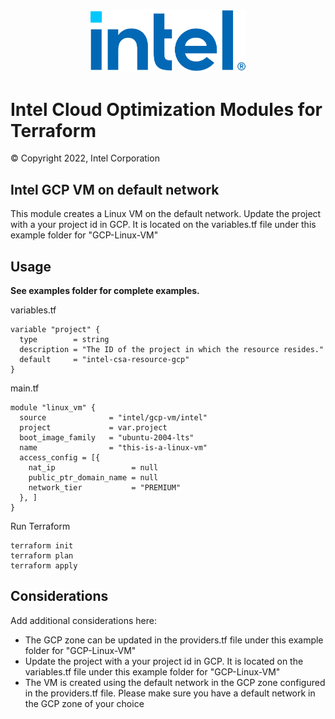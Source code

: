 <p align="center">
  <img src="https://github.com/intel/terraform-intel-gcp-vm/blob/main/images/logo-classicblue-800px.png?raw=true" alt="Intel Logo" width="250"/>
</p>

# Intel Cloud Optimization Modules for Terraform

© Copyright 2022, Intel Corporation

## Intel GCP VM on default network

This module creates a Linux VM on the default network.  Update the project with a your project id in GCP. It is located on the variables.tf file under this example folder for "GCP-Linux-VM"

## Usage

**See examples folder for complete examples.**

variables.tf

```hcl
variable "project" {
  type        = string
  description = "The ID of the project in which the resource resides."
  default     = "intel-csa-resource-gcp"
}
```

main.tf
```hcl
module "linux_vm" {
  source              = "intel/gcp-vm/intel"
  project             = var.project
  boot_image_family   = "ubuntu-2004-lts"
  name                = "this-is-a-linux-vm"
  access_config = [{
    nat_ip                 = null
    public_ptr_domain_name = null
    network_tier           = "PREMIUM"
  }, ]
}
```



Run Terraform

```hcl
terraform init  
terraform plan
terraform apply 
```

## Considerations
Add additional considerations here:
- The GCP zone can be updated in the providers.tf file under this example folder for "GCP-Linux-VM"
- Update the project with a your project id in GCP. It is located on the variables.tf file under this example folder for "GCP-Linux-VM"
- The VM is created using the default network in the GCP zone configured in the providers.tf file. Please make sure you have a default network in the GCP zone
of your choice
